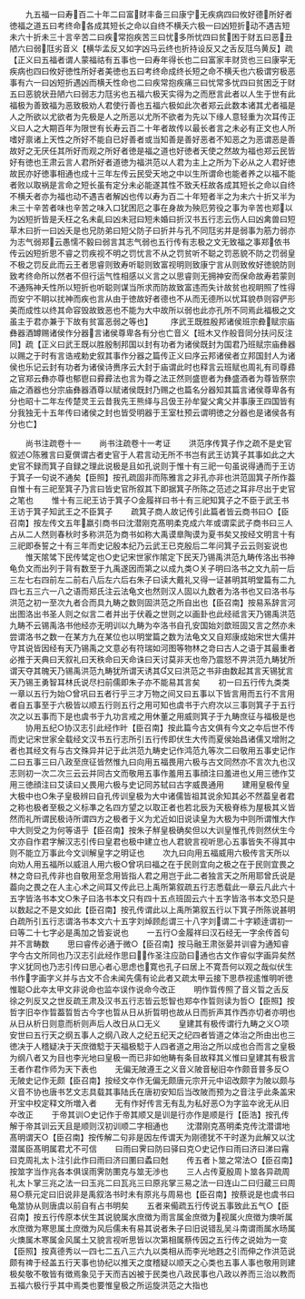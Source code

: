 <!-- { "loadSidebar": true } -->
　　九五福一曰寿百二十年二曰富财丰备三曰康宁无疾病四曰攸好德所好者徳福之道五曰考终命各成其短长之命以自终不横夭六极一曰凶短折动不遇吉短未六十折未三十言辛苦二曰疾常抱疾苦三曰忧多所忧四曰贫困于财五曰恶丑陋六曰弱尫劣音义【横华孟反又如字凶马云终也折持设反又之舌反尫乌黄反】疏【正义曰五福者谓人蒙福祜有五事也一曰寿年得长也二曰富家丰财货也三曰康寜无疾病也四曰攸好徳性所好者美徳也五曰考终命成终长短之命不横夭也六极谓穷极恶事有六一曰凶短折遇凶而横夭性命也二曰疾常抱疾痛三曰忧常多忧四曰贫困乏于财五曰恶貌状丑陋六曰弱志力尫劣也五福六极天实得为之而厯言此者以人生于世有此福极为善致福为恶致极劝人君使行善也五福六极如此次者郑云此数本诸其尤者福是人之所欲以尤欲者为先极是人之所恶以尤所不欲者为先以下缘人意轻重为次耳传正义曰人之大期百年为限世有长寿云百二十年者故传以最长者言之未必有正文也人所嗜好禀诸上天性之所好不能自已好善者或当知善是善好恶者不知恶之为恶谓恶是善故好之无厌任其所好而观之所好者徳是福之道也好徳者天使之然故为福也郑云民皆好有徳也王肃云言人君所好者道徳为福洪范以人君为主上之所为下必从之人君好徳故民亦好徳事相通也成十三年左传云民受天地之中以生所谓命也能者养之以福不能者败以取祸是言命之短长虽有定分未必能遂其性不致夭枉故各成其短长之命以自终不横夭者亦为福也动不遇吉者解凶也传以寿为百二十年短者半之为未六十折又半为未三十辛苦者味也辛苦之味入口犹困厄之事在身故为殃厄劳役之事为辛苦也郑以为凶短折皆是夭枉之名未齓曰凶未冠曰短未婚曰折汉书五行志云伤人曰凶禽兽曰短草木曰折一曰凶夭是也兄防弟曰短父防子曰折并与孔不同尫劣并是弱事为筋力弱亦为志气弱郑云愚懦不毅曰弱言其志气弱也五行传有志极之文无致福之事郑依书传云凶短折思不睿之罚疾视不明之罚忧言不从之罚贫听不聪之罚恶貌不防之罚弱皇不极之罚反此而云王者思睿则致寿听聪则致富视明则致康宁言从则致攸好徳貌防则致考终命所以然者不但行运气性相感以义言之以思睿则无拥神安而保命故寿若蒙则不通殇神夭性所以短折也听聪则谋当所求而防故致富违而失计故贫也视眀照了性得而安宁不眀以扰神而疾也言从由于徳故好者德也不从而无德所以忧耳貌恭则容俨形美而成性以终其命容毁故致恶也不能为大中故所以弱也此亦孔所不同焉此福极之文虽主于君亦兼于下故有贫富恶弱之等也】
　　序武王既胜殷邦诸侯班宗彜赋宗庙彝器酒罇赐诸侯作分器言诸侯尊卑各有分也亡音义【班木又作般音同分扶问反注同】疏【正义曰武王既以胜殷制邦国以封有功者为诸侯既封为国君乃班赋宗庙彝器以赐之于时有言诰戒勅史叙其事作分器之篇传正义曰序云邦诸侯者立邦国封人为诸侯也乐记云封有功者为诸侯诗赉序云大封于庙谓此时也释言云班赋也周礼有司尊彞之官郑云彝亦尊也郁鬯曰彛彛法也言为尊之法正然则盛鬯者为彝盛酒者为尊皆祭宗庙之酒器也分宗庙彝器酒尊以赋诸侯既封乃赐之也篇名分器知其篇言诸侯尊卑各有分也昭十二年左传楚灵王云昔我先王熊绎与吕伋王孙牟夑父禽父并事康王四国皆有分我独无十五年传曰诸侯之封也皆受明器于王室杜预云谓明徳之分器也是诸侯各有分也亡】


　　尚书注疏卷十一
　　尚书注疏卷十一考证
　　洪范序传箕子作之疏不是史官叙述○陈雅言曰夏僎谓古者史官于人君言动无所不书岂有武王访箕子其事如此之大史官不録而箕子自録之理此说极是且如孔说则于惟十有三祀一句虽说得通而于王访于箕子一句说不通矣【臣照】按孔疏固非而陈雅言之非孔亦非也洪范固箕子所作葢自惟十有三祀至箕子乃言曰皆史官所叙其下即据箕子所陈之范述之耳非尽出于史官之笔也
　　惟十有三祀王访于箕子○金履祥曰书十有三祀知箕子之不臣于武王书王访于箕子知武王之不臣箕子
　　疏箕子商人故记传引此篇者皆云商书曰○【臣召南】按左传文五年嬴引商书曰沈潜刚克髙明柔克成六年或谓栾武子商书曰三人占从二人然则春秋时多称洪范为商书如称大禹谟臯陶谟为夏书矣又按经文明言十有三祀即泰誓之十有三年而史记殷本纪乃云武王已克殷后二年问箕子云云则妄说也
　　惟天隂骘下民传骘定也○史记宋世家作隂定下民天乃锡禹洪范九畴传洛出书神龟负文而出列于背有数至于九禹遂因而第之以成九类○关子明曰洛书之文九前一后三左七右四前左二前右八后左六后右朱子曰读大戴礼又得一证甚明其明堂篇有二九四七五三六一八之语而郑氏注云法龟文也然则汉人固以九数者为洛书也又曰洛书与洪范之初一至次九者合而具九畴之数则固洪范之所自出也【臣召南】按易系辞言河出图洛出书圣人则之似言二者并出于伏羲之世则之以画卦也此经祗言天乃锡禹洪范九畴不云锡禹洛书他经亦无明训以九畴为夲洛书自孔安国始刘歆班固又言之然亦未尝谓洛书之数一在某方九在某位也以明堂篇之数为法龟文又自郑康成始宋世大儒并守其说皆因经有天乃锡禹之文意必有符瑞如河图等物林之竒曰古人之语于其最重者必推于天典曰天叙礼曰天秩命曰天命诛曰天讨莫非天也帝乃震怒不畀洪范九畴犹所谓天夺其魄天乃锡禹洪范九畴犹所谓天诱其又曰洪范之书非由数起其言天锡犹言天乃锡王勇智耳林氏说尽扫前儒即朱子亦不能易其言矣
　　初一曰五行传九类类一章以五行为始○曾巩曰五者行乎三才万物之间又曰五事以下皆言用而五行不言用者自五事至于六极皆以顺五行则五行之用可知也虞书于六府次以三事则箕子于五行次之以五事而下是也虞书于九功言戒之用休董之用威则箕子于九畴庶征与福极是也
　　协用五纪○协汉志引此经作旪【臣召南】按此篇今古文俱有今文之夲后世不传而史记宋世家全载经文汉书五行志所引五行传即伏生大传而夏侯始昌诸儒又增附之者也其经文有与古文殊异并记于此洪范九畴史记作鸿范九等次二曰敬用五事史记作二曰五事三曰八政至庶征皆然惟九曰向用五福畏用六极与古文同然亦不言次九也汉志则初一次二次三云云并同古文而敬用五事作羞用五事顔注曰羞进也乂用三徳作艾用三徳顔注曰艾读曰乂畏用六极与史记同苏轼曰古字威畏通用
　　建用皇极传皇大极中也○朱子皇极辨曰自孔传训皇极为大中诸儒皆祖其说余知其必不然葢皇者君之称也极者至极之义标凖之名四方望之以取正者也若北辰为天极脊栋为屋极其义皆然而礼所谓民极诗所谓四方之极者于义为尤近如旧说读皇为大极为中则所谓惟大作中大则受之为何等语乎【臣召南】按朱子觧皇极确矣但以大训皇惟孔传则然伏生今文亦自作君字解汉志引传曰皇君也极中建立也人君貌言视听思心五事皆失不得其中则不能立万事此今文训解皇字之明证也
　　次九曰向用五福威用六极传言天所以向劝人用五福所以威沮人用六极○曾巩曰福之在于民则宜向之极之在于民则宜畏之林之竒曰孔传非也自敬用至念用皆指人君之用岂于此二者独言天之所用耶曾氏说是葢向之畏之在人主心术之间耳又传此已上禹所第叙疏五行志悉载此一章云凡此六十五字皆洛书本文○朱子曰洛书本文只有四十五点班固云六十五字皆洛书本文恐只是以数起之不是文如此【臣召南】按孔传谓此以上禹所第叙五行以下箕子所陈说甚明白疏所引五行志谓洛书本文六十五字刘焯顾彪谓三十八字刘谓二十字颖逹谓初一曰等二十七字必是禹加之皆妄说也
　　一五行○金履祥曰汉石经无一字余传首句并不言畴数
　　思曰睿传必通于微○【臣召南】按马融王肃张晏并训睿为通知睿字今古文所同也乃汉志引此经作思曰作圣注应劭曰通也古文作睿似字画异矣然字义犹同也乃志引传曰思心者心思虑也寛也孔子曰居上不寛吾何以观之哉似伏生书作字画字义并与古文不合未闻先儒有论此者又疏太甲云接下思恭视逺惟明听徳惟聪○此夲太甲文非说命也监夲误作说命今改正
　　明作晢传照了音义晢之舌反徐之列反又之世反疏王肃及汉书五行志皆云悊智也郑夲作晢则读为哲○【臣照】按哲字旧夲作晢葢晢哲古今字也晢从日从折晢明也故从日而折声其作西亦切者亦明也从日从析日则意而析则声后人改日从口无义
　　皇建其有极传谓行九畴之义○项安世曰五行天之纲五事人之纲八政人之纪五纪天之纪四者皆道之体治之所由出也三徳决于人稽疑决于天庶徴騐于天福极騐于人四者道之用治之所以成也合而言之皇极为纲八者又为目也李光地曰皇极一而已非如他畴有条目故释其义惟曰皇建其有极言王者作君作师为天下表也
　　无偏无陂遵王之义音义陂音秘旧夲作颇音普多反○无陂史记作无颇【臣召南】按经文夲作无偏无颇唐元宗开元中诏改颇字为陂以颇与义音不协也唐书艺文志具载其事陆氏在唐初安知后当改陂而预为之音注乎此条盖宋开宝中校定释文所増入者
　　无有作好传言无有乱为私好恶○为字监夲讹无从旧夲改正
　　于帝其训○史记作于帝其顺又是训是行亦作是顺是行【臣浩】按孔传解于帝其训云天且是顺则汉初训顺二字相通也
　　沈潜刚克髙明柔克传沈潜谓地髙明谓天○【臣召南】按传解二句非是因左传谓天为刚德犹不干时遂为此解又以沈潜属臣髙明属君尤不可信
　　曰雨曰霁曰防曰驿曰克○史记作曰雨曰济曰涕曰霿曰克周礼太卜注引此作曰雨曰济曰圛曰蟊曰尅
　　传五者卜筮之常法○【臣召南】按筮字当作兆各本俱误雨霁防圛克与筮无渉也
　　三人占传夏殷周卜筮各异疏周礼太卜掌三兆之法一曰玉兆二曰瓦兆三曰原兆掌三易之法一曰连山二曰归蔵三曰周易○蔡元定曰旧说非是禹叙洛书时未有原兆与周易也【臣召南】按蔡说是也虞书曰龟筮协从则唐虞以前自有占书明矣
　　五者来僃疏五行传说五事致此五气○【臣召南】按五行传原本伏生其说貌属水庶徴为雨言属金庶徴为视属火庶徴为燠听属水庶徴为寒思属土庶徴为风后儒未有易其说者朱子曰旧说错乱吴斗南谓雨属水旸属火燠属木寒属金风属土又貌言视听思皆以次第相属蔡传因之五行传之说始为一变【臣照】按真德秀以一四七二五八三六九以类相从而李光地韪之引而伸之作洪范说颇有禆于经盖五行天事也协纪以推天之度稽疑以顺天之心类也五事人事也敬用则建极矣敬不敬皆有徴焉象见于天而吉凶被于民类也八政民事也八政以养而三治以教而五福六极行乎其中焉类也要惟皇极之所运旋洪范之大指也
